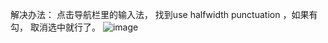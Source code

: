 解决办法：
点击导航栏里的输入法， 找到use halfwidth punctuation ，如果有勾， 取消选中就行了。
![image](https://github.com/qifeibro/dailynote/assets/87322305/f973c75c-e733-4d3c-a5a5-24b0e121e01c)
